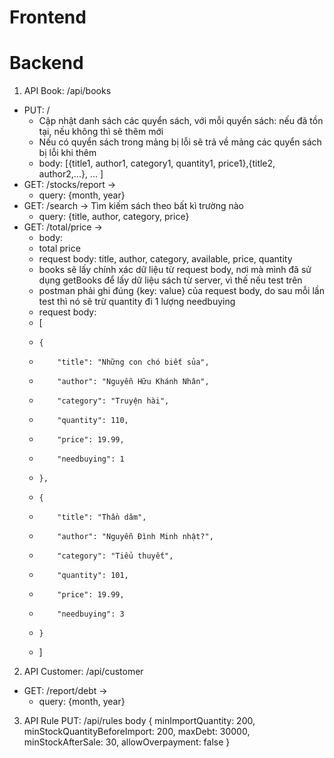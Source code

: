 # Frontend

# Backend

1. API Book: /api/books

- PUT: /
  - Cập nhật danh sách các quyển sách, với mỗi quyển sách: nếu đã tồn tại, nếu không thì sẽ thêm mới
  - Nếu có quyển sách trong mảng bị lỗi sẽ trả về mảng các quyển sách bị lỗi khi thêm
  - body: [{title1, author1, category1, quantity1, price1},{title2, author2,...}, ... ]
- GET: /stocks/report ->
  - query: {month, year}
- GET: /search -> Tìm kiếm sách theo bất kì trường nào
  - query: {title, author, category, price}
- GET: /total/price ->
  - body:
  - total price
  - request body: title, author, category, available, price, quantity
  - books sẽ lấy chính xác dữ liệu từ request body, nơi mà mình đã sử dụng getBooks để lấy dữ liệu sách từ server, vì thế nếu test trên
  - postman phải ghi đúng {key: value} của request body, do sau mỗi lần test thì nó sẽ trừ quantity đi 1 lượng needbuying
  - request body:
  - [
  -     {
  -         "title": "Những con chó biết sủa",
  -         "author": "Nguyễn Hữu Khánh Nhân",
  -         "category": "Truyện hài",
  -         "quantity": 110,
  -         "price": 19.99,
  -         "needbuying": 1
  -     },
  -     {
  -         "title": "Thần dâm",
  -         "author": "Nguyễn Đình Minh nhật?",
  -         "category": "Tiểu thuyết",
  -         "quantity": 101,
  -         "price": 19.99,
  -         "needbuying": 3
  -     }
  - ]

2. API Customer: /api/customer

- GET: /report/debt ->
  - query: {month, year}

3. API Rule
   PUT: /api/rules
   body {
   minImportQuantity: 200,
   minStockQuantityBeforeImport: 200,
   maxDebt: 30000,
   minStockAfterSale: 30,
   allowOverpayment: false
   }
